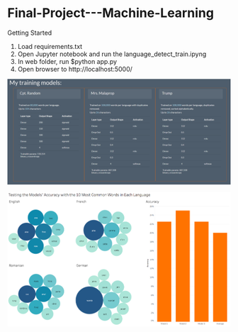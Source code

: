 # Final-Project---Machine-Learning

Getting Started

1. Load requirements.txt
2. Open Jupyter notebook and run the language_detect_train.ipyng
3. In web folder, run $python app.py 
4. Open browser to http://localhost:5000/

![Training Models](./ml_models.png)


![Tableau Visualizations](./charts.png)
